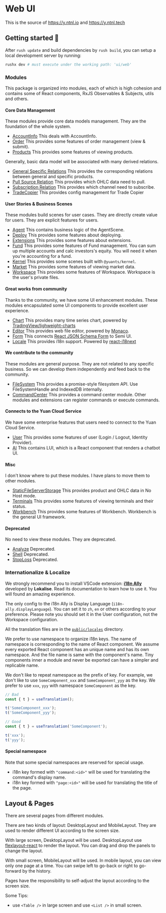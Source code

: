 # Web UI

This is the source of https://y.ntnl.io and https://y.ntnl.tech

## Getting started 🚀

After `rush update` and build dependencies by `rush build`, you can setup a local development server by running:

```bash
rushx dev # must execute under the working path: 'ui/web'
```

### Modules

This package is organized into modules, each of which is high cohesion and contains some of React components, RxJS Observables & Subjects, utils and others.

#### Core Data Management

These modules provide core data models management. They are the foundation of the whole system.

- [AccountInfo](src/modules/AccountInfo) This deals with AccountInfo.
- [Order](src/modules/Order) This provides some features of order management (view & submit).
- [Products](src/modules/Products) This provides some features of viewing products.

Generally, basic data model will be associated with many derived relations.

- [General Specific Relations](src/modules/GeneralSpecificRelations) This provides the corresponding relations between general and specific products.
- [Pull Source Relation](src/modules/PullSourceRelations) This provides which OHLC data need to pull.
- [Subscription Relation](src/modules/SubscriptionRelation/) This provides which channel need to subscribe.
- [TradeCopier](src/modules/TradeCopier) This provides config management for Trade Copier

#### User Stories & Business Scenes

These modules build scenes for user cases. They are directly create value for users. They are explicit features for users.

- [Agent](src/modules/Agent) This contains business logic of the AgentScene.
- [Deploy](src/modules/Deploy) This provides some features about deploying.
- [Extensions](src/modules/Extensions) This provides some features about extensions.
- [Fund](src/modules/Fund) This provides some features of Fund management. You can sum up multiple accounts and calc investors's equity. You will need it when you're accounting for a fund.
- [Kernel](src/modules/Kernel) This provides some scenes built with `@yuants/kernel`.
- [Market](src/modules/Market) This provides some features of viewing market data.
- [Workspace](src/modules/Workspace) This provides some features of Workspace. Workspace is the user's private files.

#### Great works from community

Thanks to the community, we have some UI enhancement modules. These modules encapsulated some UI components to provide excellent user experience.

- [Chart](src/modules/Chart) This provides many time series chart, powered by [TradingView/lighweight-charts](https://github.com/tradingview/lightweight-charts)
- [Editor](src/modules/Editor) This provides web file editor, powered by [Monaco](https://github.com/microsoft/monaco-editor).
- [Form](src/modules/Form) This connects [React JSON Schema Form](https://github.com/rjsf-team/react-jsonschema-form) to Semi UI.
- [Locale](src/modules/Locale) This provides i18n support. Powered by [react-i18next](https://github.com/i18next/react-i18next)

#### We contribute to the community

These modules are general purpose. They are not related to any specific business. So we can develop them independently and feed back to the community.

- [FileSystem](src/modules/FileSystem) This provides a promise-style filesystem API. Use FileSystemHandle and IndexedDB internally.
- [CommandCenter](src/modules/CommandCenter) This provides a command center module. Other modules and extensions can register commands or execute commands.

#### Connects to the Yuan Cloud Service

We have some enterprise features that users need to connect to the Yuan Cloud Service.

- [User](src/modules/User) This provides some features of user (Login / Logout, Identity Provider).
- [AI](src/modules/AI) This contains LUI, which is a React component that renders a chatbot UI.

#### Misc

I don't know where to put these modules. I have plans to move them to other modules.

- [StaticFileServerStorage](src/modules/StaticFileServerStorage) This provides product and OHLC data in No Host mode.
- [Terminals](src/modules/Terminals) This provides some features of viewing terminals and their status.
- [Workbench](src/modules/Workbench) This provides some features of Workbench. Workbench is the general UI framework.

#### Deprecated

No need to view these modules. They are deprecated.

- [Analyze](src/modules/Analyze) Deprecated.
- [Shell](src/modules/Shell/) Deprecated.
- [StopLoss](src/modules/StopLoss) Deprecated.

### Internationalize & Localize

We strongly recommend you to install VSCode extension: [**i18n Ally**](https://github.com/lokalise/i18n-ally) developed by **Lokalise**. Read its documentation to learn how to use it. You will found an amazing experience.

The only config to the i18n Ally is Display Language (`i18n-ally.displayLanguage`). You can set it to `zh`, `en` or others according to your preference. Please note you should set it in the User configuration, not the Workspace configuration.

All the translation files are in the [`public/locales`](public/locales) directory.

We prefer to use namespace to organize i18n keys. The name of namespace is corresponding to the name of React component. We assume every exported React component has an unique name and has its own namespace. And the file name is same with the component's name. Tiny components inner a module and never be exported can have a simpler and replicable name.

We don't like to repeat namespace as the prefix of key. For example, we don't like to use `SomeComponent_xxx` and `SomeComponent_yyy` as the key. We prefer to use `xxx`, `yyy` with namespace `SomeComponent` as the key.

```ts
// Bad
const { t } = useTranslation();

t('SomeComponent_xxx');
t('SomeComponent_yyy');

// Good
const { t } = useTranslation('SomeComponent');

t('xxx');
t('yyy');
```

#### Special namespace

Note that some special namespaces are reserved for special usage.

- i18n key formed with `"command:<id>"` will be used for translating the command's display name.
- i18n key formed with `"page:<id>"` will be used for translating the title of the page.

## Layout & Pages

There are several pages from different modules.

There are two kinds of layout: DesktopLayout and MobileLayout. They are used to render different UI according to the screen size.

With large screen, DesktopLayout will be used. DesktopLayout use [flexlayout-react](https://github.com/caplin/FlexLayout) to render the layout. You can drag and drop the panels to change the layout.

With small screen, MobileLayout will be used. In mobile layout, you can view only one page at a time. You can swipe left to go-back or right to go-forward by the history.

Pages have the responsibility to self-adjust the layout according to the screen size.

Some Tips:

- use `<Table />` in large screen and use `<List />` in small screen.

